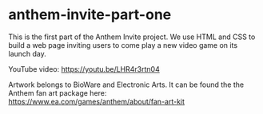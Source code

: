 # anthem-invite-part-one
This is the first part of the Anthem Invite project. We use HTML and CSS to build a web page inviting users to come play a new video game on its launch day.

YouTube video: https://youtu.be/LHR4r3rtn04

Artwork belongs to BioWare and Electronic Arts. It can be found the the Anthem fan art package here:
https://www.ea.com/games/anthem/about/fan-art-kit
